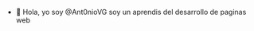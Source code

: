 - 👋 Hola, yo soy @Ant0nioVG
soy un aprendis del desarrollo de paginas web

<!---
Ant0nioVG/Ant0nioVG is a ✨ special ✨ repository because its `README.md` (this file) appears on your GitHub profile.
You can click the Preview link to take a look at your changes.
--->
